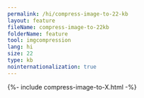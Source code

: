 ```yaml
---
permalink: /hi/compress-image-to-22-kb
layout: feature
fileName: compress-image-to-22kb
folderName: feature
tool: imgcompression
lang: hi
size: 22
type: kb
nointernationalization: true
---
```

{%- include compress-image-to-X.html -%}       
